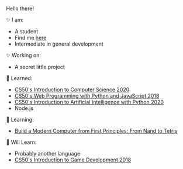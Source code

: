 Hello there!                                                                                       

✨ I am:
 - A student
 - Find me [here](https://dretacbe.github.io)
 - Intermediate in general development

✨ Working on:
 - A secret little project

👯 Learned:
 - [CS50's Introduction to Computer Science 2020](https://www.edx.org/course/cs50s-introduction-to-computer-science)
 - [CS50's Web Programming with Python and JavaScript 2018](https://www.edx.org/course/cs50s-web-programming-with-python-and-javascript)
 - [CS50's Introduction to Artificial Intelligence with Python 2020](https://www.edx.org/course/cs50s-introduction-to-artificial-intelligence-with-python)
 - Node.js

🌱 Learning:
 - [Build a Modern Computer from First Principles: From Nand to Tetris](https://www.coursera.org/learn/build-a-computer?)

🔭 Will Learn:
 - Probably another language
 - [CS50's Introduction to Game Development 2018](https://www.edx.org/course/cs50s-introduction-to-game-development)
